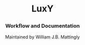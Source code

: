 # <p align="center">LuxY</p>

### <p align="center">Workflow and Documentation</p>
<p align="center">Maintained by William J.B. Mattingly</p>